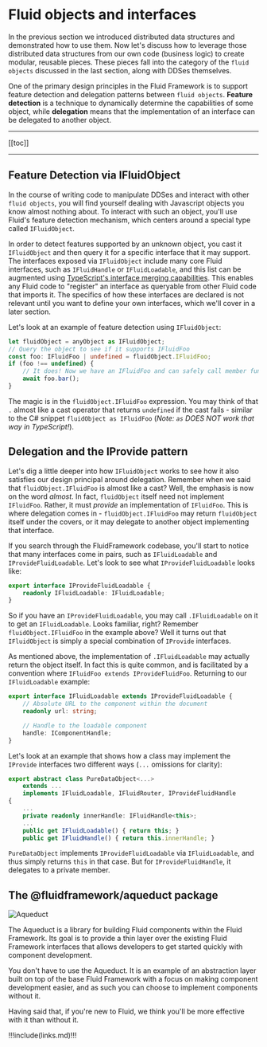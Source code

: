 # Fluid objects and interfaces

In the previous section we introduced distributed data structures and demonstrated how to use them. Now let's discuss
how to leverage those distributed data structures from our own code (business logic) to create modular, reusable
pieces. These pieces fall into the category of the `fluid objects` discussed in the last section,
along with DDSes themselves.

One of the primary design principles in the Fluid Framework is to support feature detection and delegation
patterns between `fluid objects`.
**Feature detection** is a technique to dynamically determine the capabilities of some object, while
**delegation** means that the implementation of an interface can be delegated to another object.

---

[[toc]]

---

## Feature Detection via IFluidObject

In the course of writing code to manipulate DDSes and interact with other `fluid objects`, you will find yourself dealing
with Javascript objects you know almost nothing about. To interact with such an object, you'll use Fluid's
feature detection mechanism, which centers around a special type called `IFluidObject`.

In order to detect features supported by an unknown object, you cast it `IFluidObject` and then query it for a specific
interface that it may support. The interfaces exposed via `IFluidObject` include many core Fluid interfaces,
such as `IFluidHandle` or `IFluidLoadable`, and this list can be augmented using
[TypeScript's interface merging capabilities](https://www.typescriptlang.org/docs/handbook/declaration-merging.html#merging-interfaces).
This enables any Fluid code to "register" an interface as queryable from other Fluid code that imports it.
The specifics of how these interfaces are declared is not relevant until you want to define your own interfaces,
which we'll cover in a later section.

Let's look at an example of feature detection using `IFluidObject`:

```typescript
let fluidObject = anyObject as IFluidObject;
// Query the object to see if it supports IFluidFoo
const foo: IFluidFoo | undefined = fluidObject.IFluidFoo;
if (foo !== undefined) {
    // It does! Now we have an IFluidFoo and can safely call member function bar()
    await foo.bar();
}
```

The magic is in the `fluidObject.IFluidFoo` expression. You may think of that `.` almost like a cast operator
that returns `undefined` if the cast fails - similar to the C# snippet `fluidObject as IFluidFoo`
(_Note: `as` DOES NOT work that way in TypeScript!_).

## Delegation and the IProvide pattern

Let's dig a little deeper into how `IFluidObject` works to see how it also satisfies our design principal around delegation.
Remember when we said that `fluidObject.IFluidFoo` is almost like a cast? Well, the emphasis is now on the word _almost_.
In fact, `fluidObject` itself need not implement `IFluidFoo`. Rather, it must _provide_ an implementation of `IFluidFoo`.
This is where delegation comes in - `fluidObject.IFluidFoo` may return `fluidObject` itself under the covers,
or it may delegate to another object implementing that interface.

If you search through the FluidFramework codebase, you'll start to notice that many interfaces come in pairs, such as
`IFluidLoadable` and `IProvideFluidLoadable`. Let's look to see what `IProvideFluidLoadable` looks like:

```typescript
export interface IProvideFluidLoadable {
    readonly IFluidLoadable: IFluidLoadable;
}
```

So if you have an `IProvideFluidLoadable`, you may call `.IFluidLoadable` on it to get an `IFluidLoadable`.
Looks familiar, right? Remember `fluidObject.IFluidFoo` in the example above? Well it turns out that `IFluidObject`
is simply a special combination of `IProvide` interfaces.

As mentioned above, the implementation of `.IFluidLoadable` may actually return the object itself.
In fact this is quite common, and is facilitated by a convention where `IFluidFoo extends IProvideFluidFoo`.
Returning to our `IFluidLoadable` example:

```typescript
export interface IFluidLoadable extends IProvideFluidLoadable {
    // Absolute URL to the component within the document
    readonly url: string;

    // Handle to the loadable component
    handle: IComponentHandle;
}
```

Let's look at an example that shows how a class may implement the `IProvide` interfaces
two different ways (`...` omissions for clarity):

```typescript
export abstract class PureDataObject<...>
    extends ...
    implements IFluidLoadable, IFluidRouter, IProvideFluidHandle
{
    ...
    private readonly innerHandle: IFluidHandle<this>;
    ...
    public get IFluidLoadable() { return this; }
    public get IFluidHandle() { return this.innerHandle; }
```

`PureDataObject` implements `IProvideFluidLoadable` via `IFluidLoadable`, and thus simply returns `this` in that case.
But for `IProvideFluidHandle`, it delegates to a private member.

## The @fluidframework/aqueduct package

![Aqueduct](https://openclipart.org/image/400px/5073)

The Aqueduct is a library for building Fluid components within the Fluid Framework. Its goal is to provide a thin layer
over the existing Fluid Framework interfaces that allows developers to get started quickly with component development.

You don't have to use the Aqueduct. It is an example of an abstraction layer built on top of the base Fluid Framework
with a focus on making component development easier, and as such you can choose to implement components without it.

Having said that, if you're new to Fluid, we think you'll be more effective with it than without it.



!!!include(links.md)!!!
